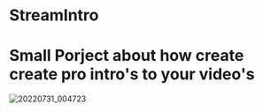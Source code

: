 # StreamIntro
# Small Porject about how create create pro intro's to your video's 
![20220731_004723](https://user-images.githubusercontent.com/71798027/182003894-4050f06d-7d45-4a2d-af67-88223513f66d.jpg)
